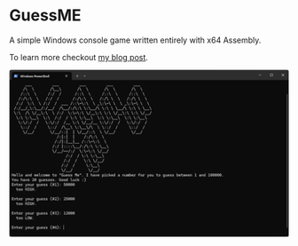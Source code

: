 # GuessME

A simple Windows console game written entirely with x64 Assembly.

To learn more checkout [my blog post](https://farzanhajian.com/blogpost/the-joy-of-low-level-programming.html).

![screenshot](screenshot.png)